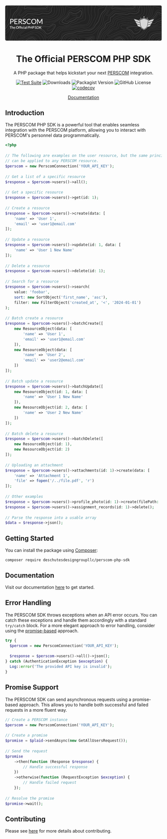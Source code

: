 <p align="center"><img src="../art/header.png" alt="Logo"></p>

<div align="center">

# The Official PERSCOM PHP SDK

A PHP package that helps kickstart your next [PERSCOM](https://perscom.io) integration.

[![Test Suite](https://github.com/DeschutesDesignGroupLLC/perscom-php-sdk/actions/workflows/tests.yml/badge.svg)](https://github.com/DeschutesDesignGroupLLC/perscom-php-sdk/actions/workflows/tests.yml)
![Downloads](https://img.shields.io/packagist/dm/deschutesdesigngroupllc/perscom-php-sdk)
![Packagist Version](https://img.shields.io/packagist/v/DeschutesDesignGroupLLC/perscom-php-sdk)
![GitHub License](https://img.shields.io/github/license/DeschutesDesignGroupLLC/perscom-php-sdk)
[![codecov](https://codecov.io/gh/DeschutesDesignGroupLLC/perscom-php-sdk/graph/badge.svg?token=uJUiz1Sv6X)](https://codecov.io/gh/DeschutesDesignGroupLLC/perscom-php-sdk)

[Documentation](https://docs.perscom.io)

</div>

## Introduction

The PERSCOM PHP SDK is a powerful tool that enables seamless integration with the PERSCOM platform, allowing you to interact with PERSCOM's personnel data programmatically.

```php
<?php

// The following are examples on the user resource, but the same principles
// can be applied to any PERSCOM resource. 
$perscom = new PerscomConnection('YOUR_API_KEY');

// Get a list of a specific resource
$response = $perscom->users()->all();

// Get a specific resource
$response = $perscom->users()->get(id: 1);

// Create a resource
$response = $perscom->users()->create(data: [
    'name' => 'User 1',
    'email' => 'user1@email.com'
]);

// Update a resource
$response = $perscom->users()->update(id: 1, data: [
    'name' => 'User 1 New Name'
]);

// Delete a resource
$response = $perscom->users()->delete(id: 1);

// Search for a resource
$response = $perscom->users()->search(
    value: 'foobar', 
    sort: new SortObject('first_name', 'asc'), 
    filter: new FilterObject('created_at', '<', '2024-01-01')
);

// Batch create a resource
$response = $perscom->users()->batchCreate([
    new ResourceObject(data: [
        'name' => 'User 1',
        'email' => 'user1@email.com'
    ]),
    new ResourceObject(data: [
        'name' => 'User 2',
        'email' => 'user2@email.com'
    ])
]);

// Batch update a resource
$response = $perscom->users()->batchUpdate([
    new ResourceObject(id: 1, data: [
        'name' => 'User 1 New Name'
    ]),
    new ResourceObject(id: 2, data: [
        'name' => 'User 2 New Name'
    ])
]);

// Batch delete a resource
$response = $perscom->users()->batchDelete([
    new ResourceObject(id: 1),
    new ResourceObject(id: 2)
]);

// Uploading an attachment
$response = $perscom->users()->attachments(id: 1)->create(data: [
    'name' => 'Attachment 1',
    'file' => fopen('/../file.pdf', 'r')
]);

// Other examples
$response = $perscom->users()->profile_photo(id: 1)->create(filePath: 'image.jpg');
$response = $perscom->users()->assignment_records(id: 1)->delete();

// Parse the response into a usable array
$data = $response->json();
```

## Getting Started

You can install the package using [Composer](https://getcomposer.org):

```shell
composer require deschutesdesigngroupllc/perscom-php-sdk
```

## Documentation

Visit our documentation [here](https://docs.perscom.io) to get started.

## Error Handling

The PERSCOM SDK throws exceptions when an API error occurs. You can catch these exceptions and handle them accordingly with a standard `try/catch` block. For a more elegant approach to error handling, consider using the [promise-based](#promise-support) approach.

```php
try {
  $perscom = new PerscomConnection('YOUR_API_KEY');

  $response = $perscom->users()->all()->json();
} catch (AuthenticationException $exception) {
  Log::error('The provided API key is invalid');
}
```

## Promise Support
The PERSCOM SDK can send asynchronous requests using a promise-based approach. This allows you to handle both successful and failed requests in a more fluent way.

```php
// Create a PERSCOM instance
$perscom = new PerscomConnection('YOUR_API_KEY');

// Create a promise
$promise = $plaid->sendAsync(new GetAllUsersRequest());

// Send the request
$promise
    ->then(function (Response $response) {
        // Handle successful response
    })
    ->otherwise(function (RequestException $exception) {
        // Handle failed request
    });

// Resolve the promise
$promise->wait();
```

## Contributing

Please see [here](../.github/CONTRIBUTING.md) for more details about contributing.